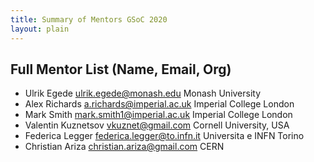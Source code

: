 ```yaml
---
title: Summary of Mentors GSoC 2020
layout: plain
---
```


## Full Mentor List (Name, Email, Org)

* Ulrik Egede [ulrik.egede@monash.edu](mailto:ulrik.egede@monash.edu) Monash University
* Alex Richards [a.richards@imperial.ac.uk](mailto:a.richards@imperial.ac.uk) Imperial College London
* Mark Smith [mark.smith1@imperial.ac.uk](mailto:mark.smith1@imperial.ac.uk) Imperial College London
* Valentin Kuznetsov [vkuznet@gmail.com](mailto:vkuznet@gmail.com) Cornell University, USA
* Federica Legger [federica.legger@to.infn.it](mailto:federica.legger@to.infn.it) Universita e INFN Torino
* Christian Ariza [christian.ariza@gmail.com](mailto:christian.ariza@gmail.com) CERN
